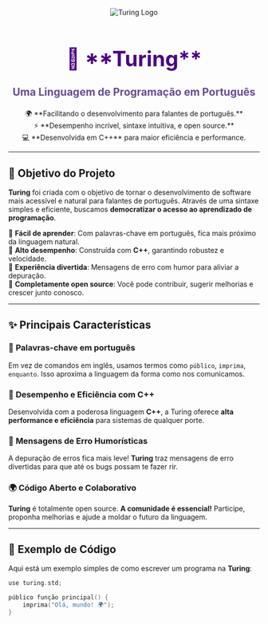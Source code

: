 <p align="center">
  <img src="https://img.shields.io/badge/Turing%20-%20Linguagem%20de%20Programação-blueviolet?style=for-the-badge&logo=cplusplus&logoColor=white" alt="Turing Logo">
</p>

<h1 align="center" style="font-size: 3em; color: #4B0082;">🚀 **Turing**</h1>
<h3 align="center" style="font-size: 1.5em; color: #6a4c93;">Uma Linguagem de Programação em Português</h3>

<p align="center">
  🌍 **Facilitando o desenvolvimento para falantes de português.**<br>
  ⚡ **Desempenho incrível, sintaxe intuitiva, e open source.**<br>
  💻 **Desenvolvida em C++** para maior eficiência e performance.
</p>

---

## 🎯 Objetivo do Projeto

**Turing** foi criada com o objetivo de tornar o desenvolvimento de software mais acessível e natural para falantes de português. Através de uma sintaxe simples e eficiente, buscamos **democratizar o acesso ao aprendizado de programação**.

🔹 **Fácil de aprender**: Com palavras-chave em português, fica mais próximo da linguagem natural.  
🔹 **Alto desempenho**: Construída com **C++**, garantindo robustez e velocidade.  
🔹 **Experiência divertida**: Mensagens de erro com humor para aliviar a depuração.  
🔹 **Completamente open source**: Você pode contribuir, sugerir melhorias e crescer junto conosco.  

---

## ✨ Principais Características

### 🔑 **Palavras-chave em português**
Em vez de comandos em inglês, usamos termos como `público`, `imprima`, `enquanto`. Isso aproxima a linguagem da forma como nos comunicamos.

### 🚀 **Desempenho e Eficiência com C++**
Desenvolvida com a poderosa linguagem **C++**, a Turing oferece **alta performance e eficiência** para sistemas de qualquer porte.

### 🤣 **Mensagens de Erro Humorísticas**
A depuração de erros fica mais leve! **Turing** traz mensagens de erro divertidas para que até os bugs possam te fazer rir.

### 🌍 **Código Aberto e Colaborativo**
**Turing** é totalmente open source. **A comunidade é essencial!** Participe, proponha melhorias e ajude a moldar o futuro da linguagem.

---

## 📜 Exemplo de Código

Aqui está um exemplo simples de como escrever um programa na **Turing**:

```cpp
use turing.std;

público função principal() {
    imprima("Olá, mundo! 🌍");
}
